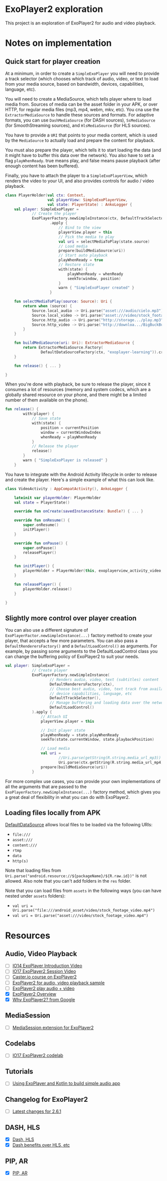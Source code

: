 # ExoPlayer2 exploration

This project is an exploration of ExoPlayer2 for audio and video playback.

# Notes on implementation

## Quick start for player creation

At a minimum, in order to create a `SimpleExoPlayer` you will need to provide a track selector 
(which chooses which track of audio, video, or text to load from your media source, based on 
bandwidth, devices, capabilities, language, etc). 

You will need to create a MediaSource, which tells player where to load media from. 
Sources of media can be the asset folder in your APK, or over HTTP, for regular media 
files (mp3, mp4, webm, mkv, etc). You cna use the `ExtractorMediaSource` to handle these 
sources and formats. For adaptive formats, you can use `DashMediaSource` (for DASH sources), 
`SsMediaSource` (for SmoothStreaming sources), and `HlsMediaSource` (for HLS sources).

You have to provide a `URI` that points to your media content, which is used by the 
`MediaSource` to actually load and prepare the content for playback.

You must also prepare the player, which tells it to start loading the data (and it might
have to buffer this data over the network). You also have to set a flag `playWhenReady`. 
true means play, and false means pause playback (after enough content has been buffered).

Finally, you have to attach the player to a `SimpleExoPlayerView`, which renders the video 
to your UI, and also provides controls for audio / video playback.

```kotlin
class PlayerHolder(val ctx: Context,
                   val playerView: SimpleExoPlayerView,
                   val state: PlayerState) : AnkoLogger {
    val player: SimpleExoPlayer =
            // Create the player
            ExoPlayerFactory.newSimpleInstance(ctx, DefaultTrackSelector())
                    .apply {
                        // Bind to the view
                        playerView.player = this
                        // Pick the media to play
                        val uri = selectMediaToPlay(state.source)
                        // Load media
                        prepare(buildMediaSource(uri))
                        // Start auto playback
                        playWhenReady = true
                        // Restore state
                        with(state) {
                            playWhenReady = whenReady
                            seekTo(window, position)
                        }
                        warn { "SimpleExoPlayer created" }
                    }

    fun selectMediaToPlay(source: Source): Uri {
        return when (source) {
            Source.local_audio -> Uri.parse("asset:///audio/cielo.mp3")
            Source.local_video -> Uri.parse("asset:///video/stock_footage_video.mp4")
            Source.http_audio -> Uri.parse("http://storage.../play.mp3")
            Source.http_video -> Uri.parse("http://downloa.../BigBuckBunny_320x180.mp4")
        }
    }

    fun buildMediaSource(uri: Uri): ExtractorMediaSource {
        return ExtractorMediaSource.Factory(
                DefaultDataSourceFactory(ctx, "exoplayer-learning")).createMediaSource(uri)
    }

    fun release() { ... }

}
```

When you're done with playback, be sure to release the player, since it consumes a lot of resources
(memory and system codecs, which are a globally shared resource on your phone, and there might be
a limited number of them available on the phone).

```kotlin
fun release() {
        with(player) {
            // Save state
            with(state) {
                position = currentPosition
                window = currentWindowIndex
                whenReady = playWhenReady
            }
            // Release the player
            release()
        }
        warn { "SimpleExoPlayer is released" }
    }
```

You have to integrate with the Android Activity lifecycle in order to release and create the 
player. Here's a simple example of what this can look like.

```kotlin
class VideoActivity : AppCompatActivity(), AnkoLogger {

    lateinit var playerHolder: PlayerHolder
    val state = PlayerState()

    override fun onCreate(savedInstanceState: Bundle?) { ... }

    override fun onResume() {
        super.onResume()
        initPlayer()
    }

    override fun onPause() {
        super.onPause()
        releasePlayer()
    }

    fun initPlayer() {
        playerHolder = PlayerHolder(this, exoplayerview_activity_video, state)
    }

    fun releasePlayer() {
        playerHolder.release()
    }

}
```

## Slightly more control over player creation

You can also use a different signature of `ExoPlayerFactor.newSimpleInstance(...)` factory method 
to create your player, that accepts a few more parameters. You can also pass a 
`DefaultRenderersFactory()` and a `DefaultLoadControl()` as arguments. For example, by passing some 
arguments to the DefaultLoadControl class you can change the buffering policy of ExoPlayer2 to 
suit your needs. 

```kotlin
val player: SimpleExoPlayer =
            // Create player
            ExoPlayerFactory.newSimpleInstance(
                    // Renders audio, video, text (subtitles) content
                    DefaultRenderersFactory(ctx),
                    // Choose best audio, video, text track from available sources, based on bandwidth
                    // device capabilities, language, etc
                    DefaultTrackSelector(),
                    // Manage buffering and loading data over the network
                    DefaultLoadControl()
            ).apply {
                // Attach UI
                playerView.player = this

                // Init player state
                playWhenReady = state.playWhenReady
                seekTo(state.currentWindow, state.playbackPosition)

                // Load media
                val uri =
                        //Uri.parse(getString(R.string.media_url_mp3)) // audio
                        Uri.parse(ctx.getString(R.string.media_url_mp4)) // video
                prepare(buildMediaSource(uri))
            }
```

For more complex use cases, you can provide your own implementations of all the arguments that are
passed to the `ExoPlayerFactory.newSimpleInstance(...)` factory method, which gives you a great
deal of flexibility in what you can do with ExoPlayer2.

## Loading files locally from APK
[DefaultDataSource](https://google.github.io/ExoPlayer/doc/reference/com/google/android/exoplayer2/upstream/DefaultDataSource.html) 
allows local files to be loaded via the following URIs:
- `file:///`
- `asset:///`
- `content:///`
- `rtmp`
- `data`
- `http(s)`

Note that loading files from `Uri.parse("android.resource://${packageName}/${R.raw.id})"` 
is not allowed. Also note that you can't add folders in the `res` folder.

Note that you can load files from `assets` in the following ways (you can have nested 
under `assets` folders):
- `val uri = Uri.parse("file:///android_asset/video/stock_footage_video.mp4")`
- `val uri = Uri.parse("asset:///video/stock_footage_video.mp4")`

# Resources

## Audio, Video Playback
- [ ] [IO14 ExoPlayer Introduction Video](https://www.youtube.com/watch?v=6VjF638VObA)
- [ ] [IO17 ExoPlayer2 Session Video](https://www.youtube.com/watch?v=jAZn-J1I8Eg)
- [ ] [Caster.io course on ExoPlayer2](https://goo.gl/EeuZi1)
- [ ] [ExoPlayer2 for audio, video playback sample](https://goo.gl/1d4bkY)
- [ ] [ExoPlayer2 play audio + video](https://goo.gl/eVbEoD)
- [x] [ExoPlayer2 Overview](https://goo.gl/ZynVzk)
- [x] [Why ExoPlayer2? from Google](https://goo.gl/tny1Rz)

## MediaSession 
- [ ] [MediaSession extension for ExoPlayer2](https://medium.com/google-exoplayer/the-mediasession-extension-for-exoplayer-82b9619deb2d)

## Codelabs
- [ ] [IO17 ExoPlayer2 codelab](https://codelabs.developers.google.com/codelabs/exoplayer-intro/#0)

## Tutorials
- [ ] [Using ExoPlayer and Kotlin to build simple audio app](https://medium.com/mindorks/implementing-exoplayer-for-beginners-in-kotlin-c534706bce4b)

## Changelog for ExoPlayer2
- [ ] [Latest changes for 2.6.1](https://medium.com/google-exoplayer/exoplayer-2-6-1-whats-new-a9e54bffffc5)

## DASH, HLS
- [x] [Dash, HLS](https://goo.gl/r9fXXf)
- [x] [Dash benefits over HLS, etc](https://goo.gl/SNvMgQ)

## PIP, AR
- [x] [PIP, AR](https://goo.gl/1GoECE)